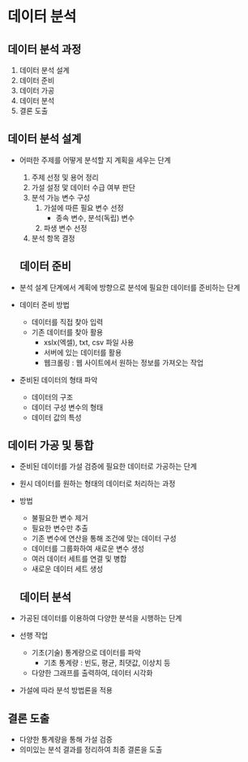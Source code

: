 # 데이터 분석

## 데이터 분석 과정
1. 데이터 분석 설계
2. 데이터 준비
3. 데이터 가공
4. 데이터 분석
5. 결론 도출


## 데이터 분석 설계
- 어떠한 주제를 어떻게 분석할 지 계획을 세우는 단계
  1. 주제 선정 및 용어 정리
  2. 가설 설정 맟 데이터 수급 여부 판단
  3. 분석 가능 변수 구성
     1. 가설에 따른 필요 변수 선정
        - 종속 변수, 분석(독립) 변수
     2. 파생 변수 선정
  4. 분석 항목 결정


  ## 데이터 준비
- 분석 설계 단계에서 계획에 방향으로 분석에 필요한 데이터를 준비하는 단계
  
- 데이터 준비 방법
  - 데이터를 직접 찾아 입력
  - 기존 데이터를 찾아 활용
    - xslx(엑셀), txt, csv 파일 사용
    - 서버에 있는 데이터를 활용
    - 웹크롤링 : 웹 사이트에서 원하는 정보를 가져오는 작업


- 준비된 데이터의 형태 파악
  - 데이터의 구조
  - 데이터 구성 변수의 형태
  - 데이터 값의 특성




## 데이터 가공 및 통합
- 준비된 데이터를 가설 검증에 필요한 데이터로 가공하는 단계
- 원시 데이터를 원하는 형태의 데이터로 처리하는 과정
- 방법
  - 불필요한 변수 제거
  - 필요한 변수만 추출
  - 기존 변수에 연산을 통해 조건에 맞는 데이터 구성
  - 데이터를 그룹화하여 새로운 변수 생성
  - 여러 데이터 세트를 연결 및 병합 
  - 새로운 데이터 세트 생성


  ## 데이터 분석
- 가공된 데이터를 이용하여 다양한 분석을 시행하는 단계
- 선행 작업
  - 기초(기술) 통계량으로 데이터를 파악
    - 기초 통계량 : 빈도, 평균, 최댓값, 이상치 등
  - 다양한 그래프를 출력하여, 데이터 시각화

- 가설에 따라 분석 방법론을 적용



## 결론 도출
- 다양한 통계량을 통해 가설 검증
- 의미있는 분석 결과를 정리하여 최종 결론을 도출
